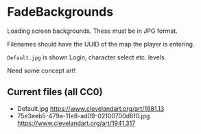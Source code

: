 # FadeBackgrounds

Loading screen backgrounds. These must be in JPG format.

Filenames should have the UUID of the map the player is entering.

`Default.jpg` is shown Login, character select etc. levels.

Need some concept art!

## Current files (all CC0)

* Default.jpg https://www.clevelandart.org/art/1981.13
* 75e3eeb5-479a-11e8-ad09-02100700d6f0.jpg https://www.clevelandart.org/art/1941.317
